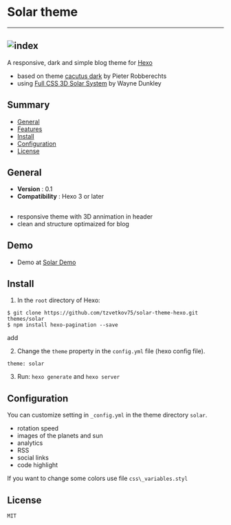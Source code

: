 # Solar theme 

---
![index](/images/Solar.png)
---

A responsive, dark and simple blog theme for [Hexo](http://hexo.io)

- based on theme [cacutus dark](https://github.com/probberechts/cactus-dark.git) by Pieter Robberechts
- using [Full CSS 3D Solar System](http://codepen.io/waynedunkley/pen/YPJWaz) by Wayne Dunkley 

## Summary

- [General](#general)
- [Features](#features)
- [Install](#install)
- [Configuration](#configuration)
- [License](#license)

## General

- **Version** : 0.1
- **Compatibility** : Hexo 3 or later

## <Features></Features>

- responsive theme with 3D annimation in header
- clean and structure optimaized for blog

## Demo 

  -  Demo at [Solar Demo](http://secdump.io/blog_12/public)
  
## Install

1. In the `root` directory of Hexo:

```
$ git clone https://github.com/tzvetkov75/solar-theme-hexo.git themes/solar
$ npm install hexo-pagination --save
```

add 

2. Change the `theme` property in the `config.yml` file (hexo config file).

```
theme: solar
```

3. Run: `hexo generate` and `hexo server`

## Configuration

You can customize setting in  `_config.yml` in the theme directory `solar`.

- rotation speed
- images of the planets and sun 
- analytics 
- RSS
- social links 
- code highlight

If you want to change some colors use file `css\_variables.styl`

## License
	MIT
